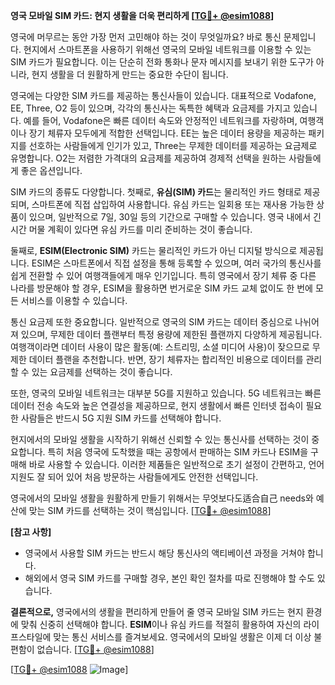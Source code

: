 **영국 모바일 SIM 카드: 현지 생활을 더욱 편리하게 [[TG💪+ @esim1088](https://t.me/s/esim1088)]**

영국에 머무르는 동안 가장 먼저 고민해야 하는 것이 무엇일까요? 바로 통신 문제입니다. 현지에서 스마트폰을 사용하기 위해선 영국의 모바일 네트워크를 이용할 수 있는 SIM 카드가 필요합니다. 이는 단순히 전화 통화나 문자 메시지를 보내기 위한 도구가 아니라, 현지 생활을 더 원활하게 만드는 중요한 수단이 됩니다.

영국에는 다양한 SIM 카드를 제공하는 통신사들이 있습니다. 대표적으로 Vodafone, EE, Three, O2 등이 있으며, 각각의 통신사는 독특한 혜택과 요금제를 가지고 있습니다. 예를 들어, Vodafone은 빠른 데이터 속도와 안정적인 네트워크를 자랑하며, 여행객이나 장기 체류자 모두에게 적합한 선택입니다. EE는 높은 데이터 용량을 제공하는 패키지를 선호하는 사람들에게 인기가 있고, Three는 무제한 데이터를 제공하는 요금제로 유명합니다. O2는 저렴한 가격대의 요금제를 제공하여 경제적 선택을 원하는 사람들에게 좋은 옵션입니다.

SIM 카드의 종류도 다양합니다. 첫째로, **유심(SIM) 카드**는 물리적인 카드 형태로 제공되며, 스마트폰에 직접 삽입하여 사용합니다. 유심 카드는 일회용 또는 재사용 가능한 상품이 있으며, 일반적으로 7일, 30일 등의 기간으로 구매할 수 있습니다. 영국 내에서 긴 시간 머물 계획이 있다면 유심 카드를 미리 준비하는 것이 좋습니다.

둘째로, **ESIM(Electronic SIM)** 카드는 물리적인 카드가 아닌 디지털 방식으로 제공됩니다. ESIM은 스마트폰에서 직접 설정을 통해 등록할 수 있으며, 여러 국가의 통신사를 쉽게 전환할 수 있어 여행객들에게 매우 인기입니다. 특히 영국에서 장기 체류 중 다른 나라를 방문해야 할 경우, ESIM을 활용하면 번거로운 SIM 카드 교체 없이도 한 번에 모든 서비스를 이용할 수 있습니다.

통신 요금제 또한 중요합니다. 일반적으로 영국의 SIM 카드는 데이터 중심으로 나뉘어져 있으며, 무제한 데이터 플랜부터 특정 용량에 제한된 플랜까지 다양하게 제공됩니다. 여행객이라면 데이터 사용이 많은 활동(예: 스트리밍, 소셜 미디어 사용)이 잦으므로 무제한 데이터 플랜을 추천합니다. 반면, 장기 체류자는 합리적인 비용으로 데이터를 관리할 수 있는 요금제를 선택하는 것이 좋습니다.

또한, 영국의 모바일 네트워크는 대부분 5G를 지원하고 있습니다. 5G 네트워크는 빠른 데이터 전송 속도와 높은 연결성을 제공하므로, 현지 생활에서 빠른 인터넷 접속이 필요한 사람들은 반드시 5G 지원 SIM 카드를 선택해야 합니다.

현지에서의 모바일 생활을 시작하기 위해선 신뢰할 수 있는 통신사를 선택하는 것이 중요합니다. 특히 처음 영국에 도착했을 때는 공항에서 판매하는 SIM 카드나 ESIM을 구매해 바로 사용할 수 있습니다. 이러한 제품들은 일반적으로 초기 설정이 간편하고, 언어 지원도 잘 되어 있어 처음 방문하는 사람들에게도 안전한 선택입니다.

영국에서의 모바일 생활을 원활하게 만들기 위해서는 무엇보다도适合自己 needs와 예산에 맞는 SIM 카드를 선택하는 것이 핵심입니다. [[TG💪+ @esim1088](https://t.me/s/esim1088)]

**[참고 사항]**  
- 영국에서 사용할 SIM 카드는 반드시 해당 통신사의 액티베이션 과정을 거쳐야 합니다.  
- 해외에서 영국 SIM 카드를 구매할 경우, 본인 확인 절차를 따로 진행해야 할 수도 있습니다.  

**결론적으로,** 영국에서의 생활을 편리하게 만들어 줄 영국 모바일 SIM 카드는 현지 환경에 맞춰 신중히 선택해야 합니다. **ESIM**이나 유심 카드를 적절히 활용하여 자신의 라이프스타일에 맞는 통신 서비스를 즐겨보세요. 영국에서의 모바일 생활은 이제 더 이상 불편함이 없습니다. [[TG💪+ @esim1088](https://t.me/s/esim1088)]

[[TG💪+ @esim1088](https://t.me/s/esim1088) ![Image](https://i.postimg.cc/Y0z9fWf4/image.png)]